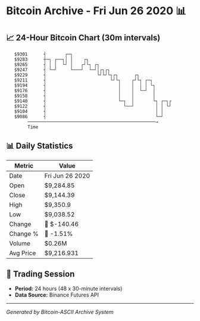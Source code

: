 # Bitcoin Archive - Fri Jun 26 2020 📊

## 📈 24-Hour Bitcoin Chart (30m intervals)

```
   $9301      ┤       ┌─┐                                      
   $9283      ┼─┐ ┌──┐│ │    ┌┐                                
   $9265      ┤ │ │  └┘ │   ┌┘└┐ ┌┐                            
   $9247      ┤ └─┘     └───┘  └─┘│┌┐┌┐                        
   $9229      ┤                   └┘└┘└┐┌┐      ┌┐             
   $9211      ┤                        └┘└┐    ┌┘└┐ ┌─┐        
   $9194      ┤                           │    │  │ │ └┐       
   $9176      ┤                           │    │  └─┘  │       
   $9158      ┤                           │    │       │       
   $9140      ┤                           └─┐  │       └┐ ┌─┐┌ 
   $9122      ┤                             └──┘        │ │ └┘ 
   $9104      ┤                                         │ │    
   $9086      ┤                                         └─┘    
        ────────────────────────────────────────────────→
        Time
```

## 📊 Daily Statistics

| Metric | Value |
|--------|-------|
| Date | Fri Jun 26 2020 |
| Open | $9,284.85 |
| Close | $9,144.39 |
| High | $9,350.9 |
| Low | $9,038.52 |
| Change | 🔴 $-140.46 |
| Change % | 🔴 -1.51% |
| Volume | $0.26M |
| Avg Price | $9,216.931 |

## 📅 Trading Session

- **Period:** 24 hours (48 x 30-minute intervals)
- **Data Source:** Binance Futures API

---
*Generated by Bitcoin-ASCII Archive System*
